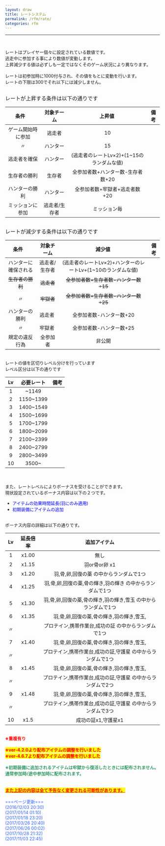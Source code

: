 ```yaml
---
layout: draw
title: レートシステム
permalink: /rfm/rate/
categories: rfm
---
```


<hr><p><br>
</p>
<p>レートはプレイヤー個々に設定されている数値です。<br>
逃走中に参加する事により数値が変動します。<br>
上昇減少する値は必ずしも一定ではなくそのゲーム状況により異なります。<br>
<br>
レートは初参加時に1000付与され、その値をもとに変動を行います。<br>
レートの下限は300でそれ以下には減少しません。<br>
<br>
</p>
<span style="font-size:120%;">レートが上昇する条件は以下の通りです</span><br>

| 条件      | 対象チーム | 上昇値  | 備考 |
| :-----------: |:-------------:| :-----:|:----: |
| ゲーム開始時に参加 | 逃走者 |10 | |
| 〃 | ハンター | 15 ||
| 逃走者を確保 | ハンター | (逃走者のレートLv×2)+(1~15のランダムな値) ||
| 生存者の勝利 | 生存者 | 全参加者数+ハンター数-生存者数+20||
| ハンターの勝利 | ハンター | 全参加者数+牢獄者+逃走者数+20||
| ミッションに参加 | 逃走者/生存者 | ミッション毎 ||


<br><span style="font-size:120%;">レートが減少する条件は以下の通りです</span><br>

| 条件      | 対象チーム | 減少値  | 備考 |
| :-----------: |:-------------:| :-----:|:----: |
| ハンターに確保される | 逃走者/生存者 |(逃走者のレートLv×2)+ハンターのレートLv+(1~10のランダムな値) | |
| ~~生存者の勝利~~ | ~~逃走者~~ | ~~全参加者数+生存者数-ハンター数+15~~ ||
| 〃 | ~~牢獄者~~ | ~~全参加者数+生存者数-ハンター数+25~~||
| ハンターの勝利 | 逃走者 | 全参加者数-ハンター数+20 ||
| 〃 | 牢獄者 | 全参加者数-ハンター数+25 ||
| 規定の違反行為 | 全参加者 | 非公開 ||

<br>
レートの値を区切りレベル分けを行っています<br>
レベル区分は以下の通りです<br>

|Lv|必要レート|備考|
| :-----------: |:-------------:| :-----:|
|1| ~1149||
|2| 1150~1399||
|3| 1400~1549||
|4| 1500~1699||
|5| 1700~1799||
|6| 1800~2099||
|7| 2100~2399||
|8| 2400~2799||
|9| 2800~3499||
|10| 3500~||

<br>
<br>
また、レートレベルによりボーナスを受けることができます。<br>
現状設定されているボーナス内容は以下の２つです。<br>
<ul><li><span style="color:rgb(0,0,255);">アイテムの効果時間延長(羽にのみ適用)</span></li>
<li><span style="color:rgb(0,0,255);">初期装備にアイテムの追加</span></li>
</ul>
<br>
ボーナス内容の詳細は以下の通りです。<br>

|Lv|延長倍率|追加アイテム|
| :-----------: |:-------------:| :-----:|
|1| x1.00|無し|
|2| x1.15|羽or骨or卵 x1|
|3| x1.20|羽,骨,卵,回復の薬 の中からランダムで1つ|
|4| x1.25|羽,骨,卵,回復の薬,骨の輝き,羽の輝き の中からランダムで1つ|
|5| x1.30|羽,骨,卵,回復の薬,骨の輝き,羽の輝き,雪玉 の中からランダムで1つ|
|6| x1.35|羽,骨,卵,回復の薬,骨の輝き,羽の輝き,雪玉, |
|〃||プロテイン,携帯作業台,成功の証 の中からランダムで1つ|
|7| x1.40|羽,骨,卵,回復の薬,骨の輝き,羽の輝き,雪玉,|
|〃||プロテイン,携帯作業台,成功の証,守護星 の中からランダムで1つ|
|8| x1.45|羽,骨,卵,回復の薬,骨の輝き,羽の輝き,雪玉,|
|〃||プロテイン,携帯作業台,成功の証,守護星 の中からランダムで2つ|
|9| x1.48|羽,骨,卵,回復の薬,骨の輝き,羽の輝き,雪玉,|
|〃||プロテイン,携帯作業台,成功の証,守護星 の中からランダムで3つ|
|10| x1.5|成功の証x1,守護星x1|


<br><strong><span style="color:rgb(255,0,0);">※重複有り</span></strong><br>
<br>
<strong><span style="background-color:rgb(255,255,0);color:rgb(255,0,0);">※ver-4.2.0より配布アイテムの調整を行いました</span></strong><br>
<strong><span style="background-color:rgb(255,255,0);color:rgb(255,0,0);">※ver-4.6.7より配布アイテムの調整を行いました</span></strong><br>
<br>
<span style="color:rgb(51,153,102);"><strong>※初期装備に追加されるアイテムは牢獄から復活したときには配布されません。<br>
通常参加時/途中参加時に配布されます。</strong></span><br>
<br>
<br>
<span style="text-decoration:underline;background-color:rgb(255,255,0);"><strong><span style="color:rgb(255,0,0);text-decoration:underline;">また上記の内容は全て予告なく変更される可能性があります。<br>
<br>
</span></strong></span><span style="color:rgb(51,102,255);">===ページ更新===<br>
 (2016/12/03 20:30)<br>
(2017/01/14 01:10)<br>
</span><span style="color:rgb(51,102,255);">(2017/01/18 23:20)<br>
<span>(2017/03/26 20:40)<br>
 <span>(2017/06/26 00:02)<br>
<span>(2017/10/28 21:32)<br>
 <span>(2017/11/03 22:45)
  </span></span></span><br>
<br>
<br>
